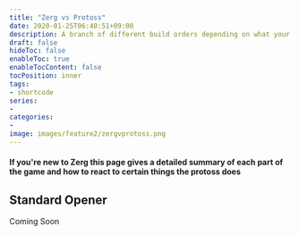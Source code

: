 ```yaml
---
title: "Zerg vs Protoss"
date: 2020-01-25T06:40:51+09:00
description: A branch of different build orders depending on what your protoss opponent is doing
draft: false
hideToc: false
enableToc: true
enableTocContent: false
tocPosition: inner
tags:
- shortcode
series:
-
categories:
-
image: images/feature2/zergvprotoss.png
---
```



#### If you're new to Zerg this page gives a detailed summary of each part of the game and how to react to certain things the protoss does
<!--more-->

## Standard Opener

Coming Soon